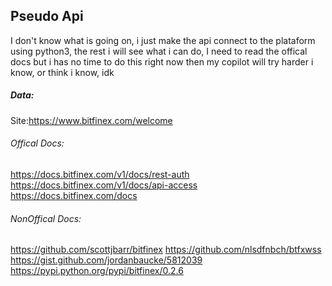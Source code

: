 ## Pseudo Api
I don't know what is going on, i just make the api connect to the plataform using python3, the rest i will see what i can do, I need to read the offical docs but i has no time to do this right now then my copilot will try harder i know, or think i know, idk 

##### Data:
  Site:https://www.bitfinex.com/welcome


###### Offical Docs:
https://docs.bitfinex.com/v1/docs/rest-auth
https://docs.bitfinex.com/v1/docs/api-access
https://docs.bitfinex.com/docs  

###### NonOffical Docs:
https://github.com/scottjbarr/bitfinex
https://github.com/nlsdfnbch/btfxwss
https://gist.github.com/jordanbaucke/5812039
https://pypi.python.org/pypi/bitfinex/0.2.6

